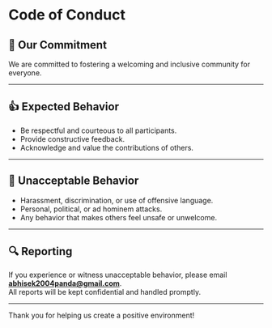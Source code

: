 # Code of Conduct

## 💪 Our Commitment

We are committed to fostering a welcoming and inclusive community for everyone.

---

## 👍 Expected Behavior

- Be respectful and courteous to all participants.
- Provide constructive feedback.
- Acknowledge and value the contributions of others.

---

## 🚫 Unacceptable Behavior

- Harassment, discrimination, or use of offensive language.
- Personal, political, or ad hominem attacks.
- Any behavior that makes others feel unsafe or unwelcome.

---

## 🔍 Reporting

If you experience or witness unacceptable behavior, please email **abhisek2004panda@gmail.com**.  
All reports will be kept confidential and handled promptly.

---

Thank you for helping us create a positive environment!
